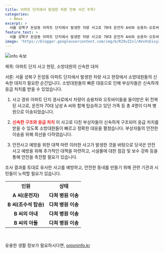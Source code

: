 ```yaml
---
title: 아파트 단지에서 발생한 차량 전복 사건 주목!
categories:
  - News
excerpt: >
  서울 성북구 돈암동 아파트 단지에서 발생한 차량 사고로 70대 운전자 A씨와 승용차·오토바이 탑승자 등 4명이 부상을 입었고, 소방대원들이 사고를 처리 중이다. (150자)
feature_text: >
  서울 성북구 돈암동 아파트 단지에서 발생한 차량 사고로 70대 운전자 A씨와 승용차·오토바이 탑승자 등 4명이 부상을 입었고, 소방대원들이 사고를 처리 중이다. (150자)
image: 'https://blogger.googleusercontent.com/img/b/R29vZ2xl/AVvXsEixyZcFfHzMRdzZMjFBmAUKJYCLCGyLL1o632UiGVXcaFdKo_bkvkuCioo0uUKlGfBVcT3P84aROyZIXSBEx3Aw5nCQ3pTgDom1WDC4m8eifvWiAmWEEVb4x6G_l8C0QH225ldMjyaFvpxGEBGNO37VmDTDMHGhJPq73UglMfDca1-0aw/s1600/blogspot.png'
---
```


<p><img src="https://blogger.googleusercontent.com/img/b/R29vZ2xl/AVvXsEixyZcFfHzMRdzZMjFBmAUKJYCLCGyLL1o632UiGVXcaFdKo_bkvkuCioo0uUKlGfBVcT3P84aROyZIXSBEx3Aw5nCQ3pTgDom1WDC4m8eifvWiAmWEEVb4x6G_l8C0QH225ldMjyaFvpxGEBGNO37VmDTDMHGhJPq73UglMfDca1-0aw/s1600/blogspot.png" alt="info 속보" /></p>

<p>제목: 아파트 단지 사고 현장, 소방대원의 신속한 대처</p>

<p>서론:
서울 성북구 돈암동 아파트 단지에서 발생한 차량 사고 현장에서 소방대원들의 신속한 대처가 필요한 순간입니다. 소방대원들의 빠른 대응으로 인해 부상자들은 신속하게 응급 처치를 받을 수 있었습니다.</p>

<ol>
<li><p>사고 경위
아파트 단지 경사로에서 차량이 승용차와 오토바이들을 들이받은 뒤 전복된 사고로, 운전자 70대 남성 A 씨와 함께 탑승하고 있던 가족 등 총 4명이 다쳐 병원으로 이송되었습니다.</p></li>
<li><p><b><span style="color: #ee2323;">신속한 구조와 응급 처치</span></b>
이 사고로 다친 부상자들이 신속하게 구조되어 응급 처치를 받을 수 있도록 소방대원들이 빠르고 정확한 대응을 펼쳤습니다. 부상자들의 안전한 이송을 위해 최선을 다하였습니다.</p></li>
<li><p>안전사고 예방을 위한 대책 마련
이러한 사고가 발생한 것을 바탕으로 당국은 안전사고 예방을 위해 추가적인 대책을 마련하고, 시설물에 대한 점검 및 보수 강화 등을 통해 안전을 촉진할 필요가 있습니다.</p></li>
</ol>

<p>조사 결과를 토대로 유사한 사고를 예방하고, 안전한 동네를 만들기 위해 관련 기관과 시민들이 노력할 필요가 있습니다.</p>

<table>
  <tr>
    <td style="text-align: center; height: 17px;"><b>인원</b></td>
    <td style="text-align: center; height: 17px;"><b>상태</b></td>
  </tr>
  <tr>
    <td style="text-align: center; height: 17px;"><b>A 씨(운전자)</b></td>
    <td style="text-align: center; height: 17px;"><b>다쳐 병원 이송</b></td>
  </tr>
  <tr>
    <td style="text-align: center; height: 17px;"><b>B 씨(조수석 탑승)</b></td>
    <td style="text-align: center; height: 17px;"><b>다쳐 병원 이송</b></td>
  </tr>
  <tr>
    <td style="text-align: center; height: 17px;"><b>B 씨의 아내</b></td>
    <td style="text-align: center; height: 17px;"><b>다쳐 병원 이송</b></td>
  </tr>
  <tr>
    <td style="text-align: center; height: 17px;"><b>B 씨의 아들</b></td>
    <td style="text-align: center; height: 17px;"><b>다쳐 병원 이송</b></td>
  </tr>
</table>

<p data-ke-size="size16">&nbsp;</p>
유용한 생활 정보가 필요하시다면, <a href="https://onioninfo.kr" rel="dofollow">onioninfo.kr</a>


